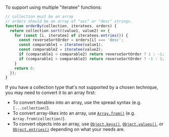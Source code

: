 To support using multiple "iteratee" functions:

```javascript
// collection must be an array
// orders should be an array of "asc" or "desc" strings.
function orderBy(collection, iteratees, orders) {
  return collection.sort((value1, value2) => {
    for (const [i, iteratee] of iteratees.entries()) {
      const reverseSortOrder = orders[i] === 'desc';
      const comparable1 = iteratee(value1);
      const comparable2 = iteratee(value2);
      if (comparable1 < comparable2) return reverseSortOrder ? 1 : -1;
      if (comparable1 > comparable2) return reverseSortOrder ? -1 : 1;
    }
    return 0;
  });
}
```

If you have a collection type that's not supported by a chosen technique, you may need to convert it to an array first:
* To convert iterables into an array, use the spread syntax (e.g. `[...collection]`).
* To convert array-likes into an array, use [`Array.from()`](https://developer.mozilla.org/en-US/docs/Web/JavaScript/Reference/Global_Objects/Array/from) (e.g. `Array.from(collection)`).
* To convert objects into an array, use [`Object.keys()`](https://developer.mozilla.org/en-US/docs/Web/JavaScript/Reference/Global_Objects/Object/keys), [`Object.values()`](https://developer.mozilla.org/en-US/docs/Web/JavaScript/Reference/Global_Objects/Object/values), or [`Object.entries()`](https://developer.mozilla.org/en-US/docs/Web/JavaScript/Reference/Global_Objects/Object/entries) depending on what your needs are.

